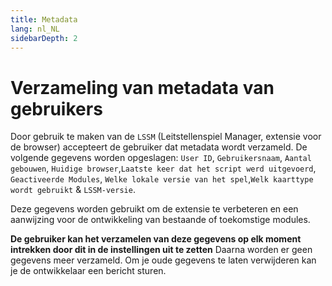 ```yaml
---
title: Metadata
lang: nl_NL
sidebarDepth: 2
---
```


# Verzameling van metadata van gebruikers

Door gebruik te maken van de `LSSM` (Leitstellenspiel Manager, extensie voor de browser) accepteert de gebruiker dat metadata wordt verzameld. De volgende gegevens worden opgeslagen: `User ID`, `Gebruikersnaam`, `Aantal gebouwen`, `Huidige browser`,`Laatste keer dat het script werd uitgevoerd`, `Geactiveerde Modules`, `Welke lokale versie van het spel`,`Welk kaarttype wordt gebruikt` & `LSSM-versie`.

Deze gegevens worden gebruikt om de extensie te verbeteren en een aanwijzing voor de ontwikkeling van bestaande of toekomstige modules.

**De gebruiker kan het verzamelen van deze gegevens op elk moment intrekken door dit in de instellingen uit te zetten** Daarna worden er geen gegevens meer verzameld. Om je oude gegevens te laten verwijderen kan je de ontwikkelaar een bericht sturen.